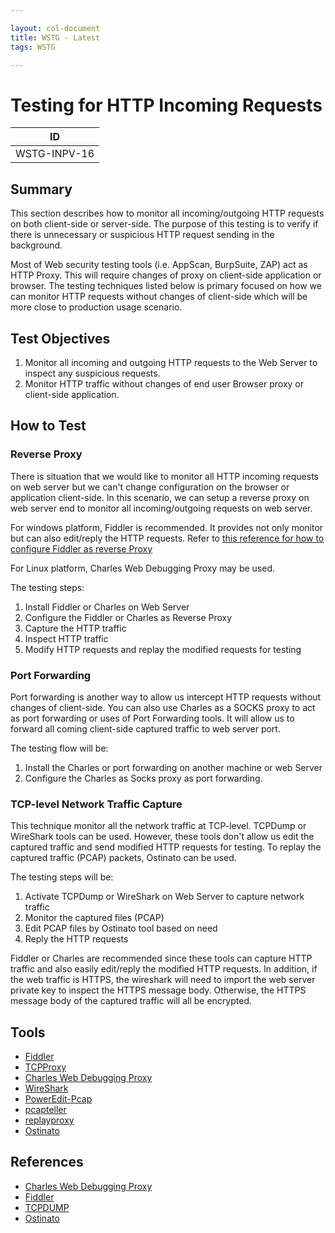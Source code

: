 ```yaml
---

layout: col-document
title: WSTG - Latest
tags: WSTG

---
```

# Testing for HTTP Incoming Requests

|ID          |
|------------|
|WSTG-INPV-16|

## Summary

This section describes how to monitor all incoming/outgoing HTTP requests on both client-side or server-side. The purpose of this testing is to verify if there is unnecessary or suspicious HTTP request sending in the background.

Most of Web security testing tools (i.e. AppScan, BurpSuite, ZAP) act as HTTP Proxy. This will require changes of proxy on client-side application or browser. The testing techniques listed below is primary focused on how we can monitor HTTP requests without changes of client-side which will be more close to production usage scenario.

## Test Objectives

1. Monitor all incoming and outgoing HTTP requests to the Web Server to inspect any suspicious requests.
2. Monitor HTTP traffic without changes of end user Browser proxy or client-side application.

## How to Test

### Reverse Proxy

There is situation that we would like to monitor all HTTP incoming requests on web server but we can't change configuration on the browser or application client-side. In this scenario, we can setup a reverse proxy on web server end to monitor all incoming/outgoing requests on web server.

For windows platform, Fiddler is recommended. It provides not only monitor but can also edit/reply the HTTP requests. Refer to [this reference for how to configure Fiddler as reverse Proxy](http://docs.telerik.com/fiddler/Configure-Fiddler/Tasks/UseFiddlerAsReverseProxy)

For Linux platform, Charles Web Debugging Proxy may be used.

The testing steps:

1. Install Fiddler or Charles on Web Server
2. Configure the Fiddler or Charles as Reverse Proxy
3. Capture the HTTP traffic
4. Inspect HTTP traffic
5. Modify HTTP requests and replay the modified requests for testing

### Port Forwarding

Port forwarding is another way to allow us intercept HTTP requests without changes of client-side. You can also use Charles as a SOCKS proxy to act as port forwarding or uses of Port Forwarding tools. It will allow us to forward all coming client-side captured traffic to web server port.

The testing flow will be:

1. Install the Charles or port forwarding on another machine or web Server
2. Configure the Charles as Socks proxy as port forwarding.

### TCP-level Network Traffic Capture

This technique monitor all the network traffic at TCP-level. TCPDump or WireShark tools can be used. However, these tools don't allow us edit the captured traffic and send modified HTTP requests for testing. To replay the captured traffic (PCAP) packets, Ostinato can be used.

The testing steps will be:

1. Activate TCPDump or WireShark on Web Server to capture network traffic
2. Monitor the captured files (PCAP)
3. Edit PCAP files by Ostinato tool based on need
4. Reply the HTTP requests

Fiddler or Charles are recommended since these tools can capture HTTP traffic and also easily edit/reply the modified HTTP requests. In addition, if the web traffic is HTTPS, the wireshark will need to import the web server private key to inspect the HTTPS message body. Otherwise, the HTTPS message body of the captured traffic will all be encrypted.

## Tools

- [Fiddler](https://www.telerik.com/fiddler/)
- [TCPProxy](http://grinder.sourceforge.net/g3/tcpproxy.html)
- [Charles Web Debugging Proxy](https://www.charlesproxy.com/)
- [WireShark](https://www.wireshark.org/)
- [PowerEdit-Pcap](https://sourceforge.net/projects/powereditpcap/)
- [pcapteller](https://github.com/BlackArch/pcapteller)
- [replayproxy](https://github.com/sparrowt/replayproxy)
- [Ostinato](https://ostinato.org/)

## References

- [Charles Web Debugging Proxy](https://www.charlesproxy.com/)
- [Fiddler](https://www.telerik.com/fiddler/)
- [TCPDUMP](https://www.tcpdump.org/)
- [Ostinato](https://ostinato.org/)
